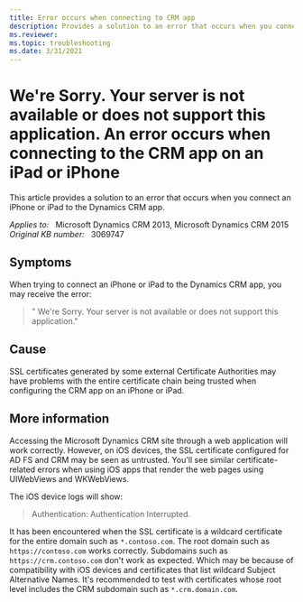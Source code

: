 ```yaml
---
title: Error occurs when connecting to CRM app
description: Provides a solution to an error that occurs when you connect an iPhone or iPad to the Dynamics CRM app.
ms.reviewer: 
ms.topic: troubleshooting
ms.date: 3/31/2021
---
```

# We're Sorry. Your server is not available or does not support this application. An error occurs when connecting to the CRM app on an iPad or iPhone

This article provides a solution to an error that occurs when you connect an iPhone or iPad to the Dynamics CRM app.

_Applies to:_ &nbsp; Microsoft Dynamics CRM 2013, Microsoft Dynamics CRM 2015  
_Original KB number:_ &nbsp; 3069747

## Symptoms

When trying to connect an iPhone or iPad to the Dynamics CRM app, you may receive the error:

> " We're Sorry. Your server is not available or does not support this application."

## Cause

SSL certificates generated by some external Certificate Authorities may have problems with the entire certificate chain being trusted when configuring the CRM app on an iPhone or iPad.

## More information

Accessing the Microsoft Dynamics CRM site through a web application will work correctly. However, on iOS devices, the SSL certificate configured for AD FS and CRM may be seen as untrusted. You'll see similar certificate-related errors when using iOS apps that render the web pages using UIWebViews and WKWebViews.

The iOS device logs will show:

> Authentication: Authentication Interrupted.

It has been encountered when the SSL certificate is a wildcard certificate for the entire domain such as `*.contoso.com`. The root domain such as `https://contoso.com` works correctly. Subdomains such as `https://crm.contoso.com` don't work as expected. Which may be because of compatibility with iOS devices and certificates that list wildcard Subject Alternative Names. It's recommended to test with certificates whose root level includes the CRM subdomain such as `*.crm.domain.com`.
